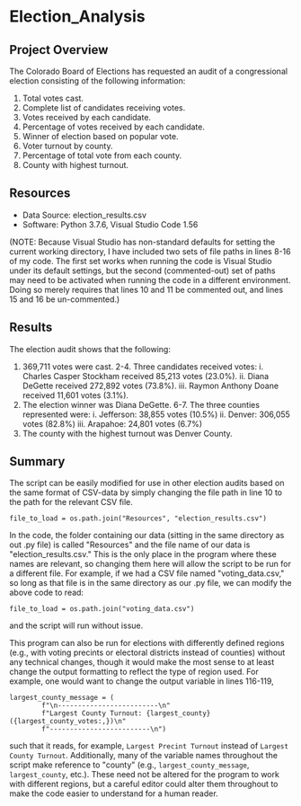 # Election_Analysis

## Project Overview
The Colorado Board of Elections has requested an audit of a congressional election consisting of the following information:
  1. Total votes cast.
  2. Complete list of candidates receiving votes.
  3. Votes received by each candidate.
  4. Percentage of votes received by each candidate.
  5. Winner of election based on popular vote.  
  6. Voter turnout by county.
  7. Percentage of total vote from each county.
  8. County with highest turnout.
 
 ## Resources 
 - Data Source: election_results.csv
 - Software: Python 3.7.6, Visual Studio Code 1.56

(NOTE: Because Visual Studio has non-standard defaults for setting the current working directory,           I have included two sets of file paths in lines 8-16 of my code. The first set works when running the code is Visual Studio under its default settings, but the second (commented-out) set of paths may need to be activated when running the code in a different environment. Doing so merely requires that lines 10 and 11 be commented out, and lines 15 and 16 be un-commented.)

## Results
The election audit shows that the following:
  1. 369,711 votes were cast.
  2-4. Three candidates received votes: 
    i. Charles Casper Stockham received 85,213 votes (23.0%).
    ii. Diana DeGette received 272,892 votes (73.8%).
    iii. Raymon Anthony Doane received 11,601 votes (3.1%).
  5. The election winner was Diana DeGette.
  6-7. The three counties represented were:
    i. Jefferson: 38,855 votes (10.5%)
    ii. Denver: 306,055 votes (82.8%)
    iii. Arapahoe: 24,801 votes (6.7%)
  8. The county with the highest turnout was Denver County.

## Summary
The script can be easily modified for use in other election audits based on the same format of CSV-data by simply changing the file path in line 10 to the path for the relevant CSV file. 

```file_to_load = os.path.join("Resources", "election_results.csv")```

In the code, the folder containing our data (sitting in the same directory as out .py file) is called "Resources" and the file name of our data is "election_results.csv." This is the only place in the program where these names are relevant, so changing them here will allow the script to be run for a different file. For example, if we had a CSV file named "voting_data.csv," so long as that file is in the same directory as our .py file, we can modify the above code to read:

```file_to_load = os.path.join("voting_data.csv")```

and the script will run without issue.

This program can also be run for elections with differently defined regions (e.g., with voting precints or electoral districts instead of counties) without any technical changes, though it would make the most sense to at least change the output formatting to reflect the type of region used. For example, one would want to change the output variable in lines 116-119,

```
largest_county_message = (
        f"\n-------------------------\n"
        f"Largest County Turnout: {largest_county} ({largest_county_votes:,})\n"
        f"-------------------------\n") 
```
       
such that it reads, for example, ```Largest Precint Turnout``` instead of ```Largest County Turnout```. Additionally, many of the variable names throughout the script make reference to "county" (e.g., ```largest_county_message```, ```largest_county```, etc.). These need not be altered for the program to work with different regions, but a careful editor could alter them throughout to make the code easier to understand for a human reader.
